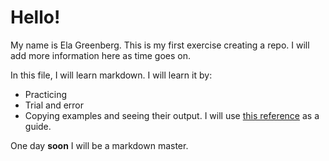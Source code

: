 # Hello!
My name is Ela Greenberg.
This is my first exercise creating a repo.
I will add more information here as time goes on. 

In this file, I will learn markdown. I will learn it by:
* Practicing
* Trial and error
* Copying examples and seeing their output.
I will use [this reference](https://guides.github.com/features/mastering-markdown/) as a guide.

One day **soon** I will be a markdown master.

